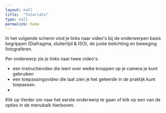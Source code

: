 ```yaml
---
layout: null
title:  "Tutorials"
type: null
permalink: home
---
```



In het volgende scherm vind je links naar video's bij de 
onderwerpen basis begrippen (Diafragma, sluitertijd & ISO), de 
juiste belichting en beweging fotograferen.

Per onderwerp zie je links naar twee video's:
<ul class="default">
    <li>een instructievideo die leert over welke knoppen op je 
    camera je kunt gebruiken</li>
    <li>een toepassingsvideo die laat zien je het geleerde in de 
    praktijk kunt toepassen. <li/>
</ul>

Klik op <span class="accent">Verder</span> om naar het eerste onderwerp te gaan of klik op 
een van de opties in de menubalk hierboven.
